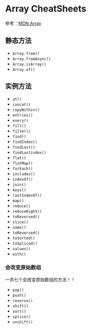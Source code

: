# Array CheatSheets

参考：[MDN Array](https://developer.mozilla.org/zh-CN/docs/Web/JavaScript/Reference/Global_Objects/Array) 

## 静态方法

- `Array.from()`
- `Array.fromAsync()`
- `Array.isArray()`
- `Array.of()`

## 实例方法

- `at()` 
- `concat()`
- `copyWithin()`
- `entries()`
- `every()`
- `fill()` 
- `filter()`
- `find()`
- `findIndex()`
- `findLast()`
- `findLastindex()`
- `flat()`
- `flatMap()`
- `forEach()`
- `includes()`
- `indexOf()`
- `join()`
- `keys()`
- `lastIndexOf()`
- `map()`
- `reduce()`
- `reduceRight()`
- `toReversed()`
- `slice()` 
- `some()`
- `toReversed()`
- `toSorted()`
- `toSpliced()`
- `values()`
- `with()`

### 会改变原始数组

一共七个会改变原始数组的方法！！

- `pop()`
- `push()` 
- `reverse()`
- `shift()`
- `sort()`
- `splice()`
- `unshift()`

